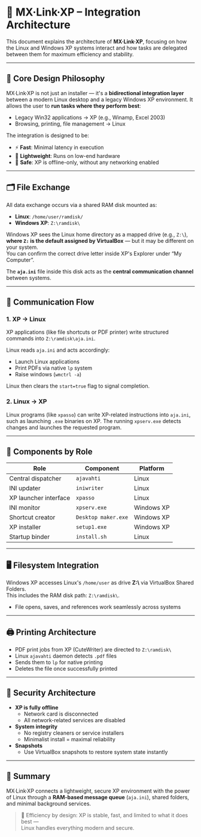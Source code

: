# 🔗 MX·Link·XP – Integration Architecture

This document explains the architecture of **MX·Link·XP**, focusing on how the Linux and Windows XP systems interact and how tasks are delegated between them for maximum efficiency and stability.

---

## 🧠 Core Design Philosophy

MX·Link·XP is not just an installer — it's a **bidirectional integration layer** between a modern Linux desktop and a legacy Windows XP environment. It allows the user to **run tasks where they perform best**:

- Legacy Win32 applications → XP (e.g., Winamp, Excel 2003)
- Browsing, printing, file management → Linux

The integration is designed to be:
- ⚡ **Fast**: Minimal latency in execution
- 💾 **Lightweight**: Runs on low-end hardware
- 🔐 **Safe**: XP is offline-only, without any networking enabled

---

## 🗂️ File Exchange

All data exchange occurs via a shared RAM disk mounted as:

- **Linux**: `/home/user/ramdisk/`
- **Windows XP**: `Z:\ramdisk\`

Windows XP sees the Linux home directory as a mapped drive (e.g., `Z:\`),  
**where `Z:` is the default assigned by VirtualBox** — but it may be different on your system.  
You can confirm the correct drive letter inside XP's Explorer under “My Computer”.

The **`aja.ini`** file inside this disk acts as the **central communication channel** between systems.

---

## 🔄 Communication Flow

### 1. XP → Linux

XP applications (like file shortcuts or PDF printer) write structured commands into `Z:\ramdisk\aja.ini`.

Linux reads `aja.ini` and acts accordingly:

- Launch Linux applications
- Print PDFs via native `lp` system
- Raise windows (`wmctrl -a`)

Linux then clears the `start=true` flag to signal completion.

### 2. Linux → XP

Linux programs (like `xpasso`) can write XP-related instructions into `aja.ini`, such as launching `.exe` binaries on XP. The running `xpserv.exe` detects changes and launches the requested program.

---

## 🧩 Components by Role

| Role                    | Component             | Platform |
|-------------------------|-----------------------|----------|
| Central dispatcher      | `ajavahti`            | Linux    |
| INI updater             | `iniwriter`           | Linux    |
| XP launcher interface   | `xpasso`              | Linux    |
| INI monitor             | `xpserv.exe`          | Windows XP |
| Shortcut creator        | `Desktop maker.exe`   | Windows XP |
| XP installer            | `setup1.exe`          | Windows XP |
| Startup binder          | `install.sh`          | Linux    |

---

## 🖥️ Filesystem Integration

Windows XP accesses Linux's `/home/user` as drive **Z:\\** via VirtualBox Shared Folders.  
This includes the RAM disk path: `Z:\ramdisk\`.

- File opens, saves, and references work seamlessly across systems

---

## 🖨️ Printing Architecture

- PDF print jobs from XP (CuteWriter) are directed to `Z:\ramdisk\`
- Linux `ajavahti` daemon detects `.pdf` files
- Sends them to `lp` for native printing
- Deletes the file once successfully printed

---

## 🔐 Security Architecture

- **XP is fully offline**
  - Network card is disconnected
  - All network-related services are disabled
- **System integrity**
  - No registry cleaners or service installers
  - Minimalist install = maximal reliability
- **Snapshots**
  - Use VirtualBox snapshots to restore system state instantly

---

## 📌 Summary

MX·Link·XP connects a lightweight, secure XP environment with the power of Linux through a **RAM-based message queue** (`aja.ini`), shared folders, and minimal background services.

> 🧠 Efficiency by design: XP is stable, fast, and limited to what it does best —  
> Linux handles everything modern and secure.

